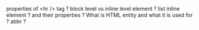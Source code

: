 properties of \<hr \/\> tag ?
block level vs inline level element ?
list inline element ? and their properties ?
What is HTML entity and what it is used for ?
abbr ?
